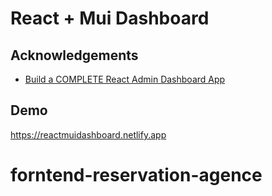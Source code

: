# React + Mui Dashboard


## Acknowledgements
 - [Build a COMPLETE React Admin Dashboard App](https://youtu.be/wYpCWwD1oz)

## Demo

https://reactmuidashboard.netlify.app


# forntend-reservation-agence
